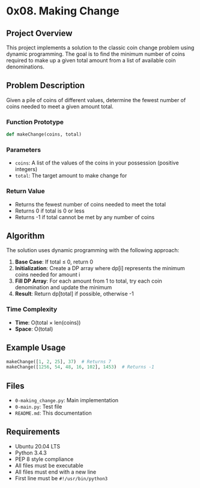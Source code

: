 # 0x08. Making Change

## Project Overview
This project implements a solution to the classic coin change problem using dynamic programming. The goal is to find the minimum number of coins required to make up a given total amount from a list of available coin denominations.

## Problem Description
Given a pile of coins of different values, determine the fewest number of coins needed to meet a given amount total.

### Function Prototype
```python
def makeChange(coins, total)
```

### Parameters
- `coins`: A list of the values of the coins in your possession (positive integers)
- `total`: The target amount to make change for

### Return Value
- Returns the fewest number of coins needed to meet the total
- Returns 0 if total is 0 or less
- Returns -1 if total cannot be met by any number of coins

## Algorithm
The solution uses dynamic programming with the following approach:

1. **Base Case**: If total ≤ 0, return 0
2. **Initialization**: Create a DP array where dp[i] represents the minimum coins needed for amount i
3. **Fill DP Array**: For each amount from 1 to total, try each coin denomination and update the minimum
4. **Result**: Return dp[total] if possible, otherwise -1

### Time Complexity
- **Time**: O(total × len(coins))
- **Space**: O(total)

## Example Usage
```python
makeChange([1, 2, 25], 37)  # Returns 7
makeChange([1256, 54, 48, 16, 102], 1453)  # Returns -1
```

## Files
- `0-making_change.py`: Main implementation
- `0-main.py`: Test file
- `README.md`: This documentation

## Requirements
- Ubuntu 20.04 LTS
- Python 3.4.3
- PEP 8 style compliance
- All files must be executable
- All files must end with a new line
- First line must be `#!/usr/bin/python3`